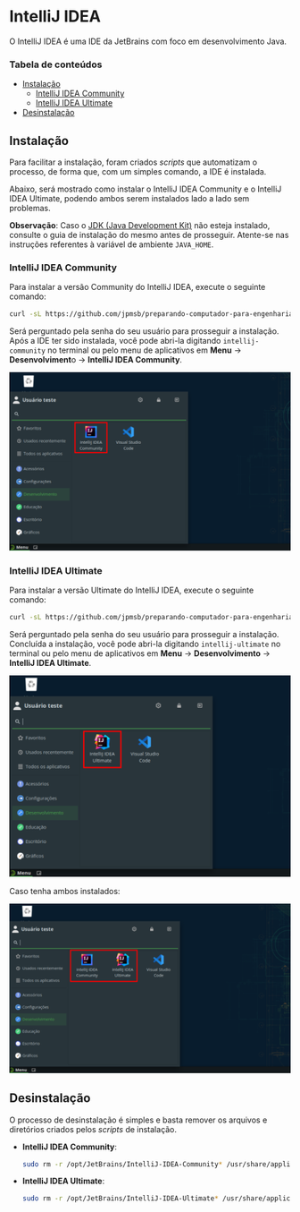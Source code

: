 # IntelliJ IDEA

O IntelliJ IDEA é uma IDE da JetBrains com foco em desenvolvimento Java.

### Tabela de conteúdos

- [Instalação](#instalação)
  - [IntelliJ IDEA Community](#intellij-idea-community)
  - [IntelliJ IDEA Ultimate](#intellij-idea-ultimate)
- [Desinstalação](#desinstalação)

## Instalação

Para facilitar a instalação, foram criados *scripts* que automatizam o processo, de forma que, com um simples comando, a IDE é instalada.

Abaixo, será mostrado como instalar o IntelliJ IDEA Community e o IntelliJ IDEA Ultimate, podendo ambos serem instalados lado a lado sem problemas.

**Observação**: Caso o [JDK (Java Development Kit)](JDK-21.md) não esteja instalado, consulte o guia de instalação do mesmo antes de prosseguir. Atente-se nas instruções referentes à variável de ambiente `JAVA_HOME`.

### IntelliJ IDEA Community

Para instalar a versão Community do IntelliJ IDEA, execute o seguinte comando:

```bash
curl -sL https://github.com/jpmsb/preparando-computador-para-engenharia-de-tele/raw/main/scripts-auxiliares/instalar-intellij-community | bash
```

Será perguntado pela senha do seu usuário para prosseguir a instalação. Após a IDE ter sido instalada, você pode abri-la digitando `intellij-community` no terminal ou pelo menu de aplicativos em **Menu** &rarr; **Desenvolviment**o &rarr; **IntelliJ IDEA Community**.

![](imagens/opensuse_tumbleweed_intellij_idea_community_menu.png)

### IntelliJ IDEA Ultimate

Para instalar a versão Ultimate do IntelliJ IDEA, execute o seguinte comando:

```bash
curl -sL https://github.com/jpmsb/preparando-computador-para-engenharia-de-tele/raw/main/scripts-auxiliares/instalar-intellij-ultimate | bash
```

Será perguntado pela senha do seu usuário para prosseguir a instalação. Concluída a instalação, você pode abri-la digitando `intellij-ultimate` no terminal ou pelo menu de aplicativos em **Menu** &rarr; **Desenvolvimento** &rarr; **IntelliJ IDEA Ultimate**.

![](imagens/opensuse_tumbleweed_intellij_idea_ultimate_menu.png)

Caso tenha ambos instalados:

![](imagens/opensuse_tumbleweed_intellij_idea_community_e_ultimate_menu.png)

## Desinstalação

O processo de desinstalação é simples e basta remover os arquivos e diretórios criados pelos *scripts* de instalação.

 - **IntelliJ IDEA Community**:

    ```bash
    sudo rm -r /opt/JetBrains/IntelliJ-IDEA-Community* /usr/share/applications/intellij-idea-community.desktop /usr/local/bin/intellij-community
    ```

 - **IntelliJ IDEA Ultimate**:

    ```bash
    sudo rm -r /opt/JetBrains/IntelliJ-IDEA-Ultimate* /usr/share/applications/intellij-idea-ultimate.desktop /usr/local/bin/intellij-ultimate
    ```